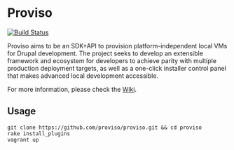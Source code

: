 # Proviso
[![Build
Status](https://travis-ci.org/proviso/proviso.png)](https://travis-ci.org/proviso/proviso)

Proviso aims to be an SDK+API to provision platform-independent local
VMs for Drupal development. The project seeks to develop an extensible
framework and ecosystem for developers to achieve parity with multiple
production deployment targets, as well as a one-click installer control
panel that makes advanced local development accessible.

For more information, please check the [Wiki](https://github.com/proviso/proviso/wiki).

Usage
-----

    git clone https://github.com/proviso/proviso.git && cd proviso
    rake install_plugins
    vagrant up
